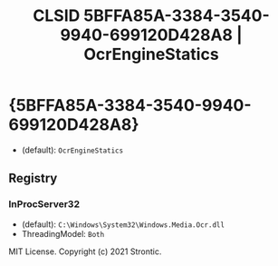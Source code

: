 ﻿---
title: "CLSID 5BFFA85A-3384-3540-9940-699120D428A8 | OcrEngineStatics"
excerpt: What is COM-Object CLSID 5BFFA85A-3384-3540-9940-699120D428A8?
---

# {5BFFA85A-3384-3540-9940-699120D428A8}

* (default): `OcrEngineStatics`

## Registry


### InProcServer32

* (default): `C:\Windows\System32\Windows.Media.Ocr.dll`
* ThreadingModel: `Both`

MIT License. Copyright (c) 2021 Strontic.


